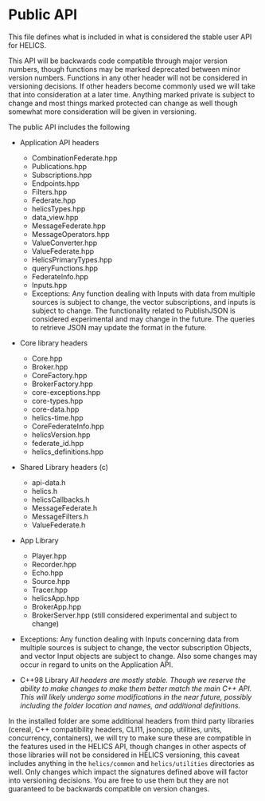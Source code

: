 # Public API

This file defines what is included in what is considered the stable user API for HELICS.

This API will be backwards code compatible through major version numbers, though functions may be marked deprecated between minor version numbers.  Functions in any other header will not be considered in versioning decisions.  If other headers become commonly used we will take that into consideration at a later time.  Anything marked private is subject to change and most things marked protected can change as well though somewhat more consideration will be given in versioning.

The public API includes the following
* Application API headers
  * CombinationFederate.hpp
  * Publications.hpp
  * Subscriptions.hpp
  * Endpoints.hpp
  * Filters.hpp
  * Federate.hpp
  * helicsTypes.hpp
  * data_view.hpp
  * MessageFederate.hpp
  * MessageOperators.hpp
  * ValueConverter.hpp
  * ValueFederate.hpp
  * HelicsPrimaryTypes.hpp
  * queryFunctions.hpp
  * FederateInfo.hpp
  * Inputs.hpp
  * Exceptions:  Any function dealing with Inputs with data from multiple sources is subject to change,  the vector subscriptions, and inputs is subject to change.  The functionality related to PublishJSON is considered experimental and may change in the future.  The queries to retrieve JSON may update the format in the future.  

* Core library headers
  * Core.hpp
  * Broker.hpp
  * CoreFactory.hpp
  * BrokerFactory.hpp
  * core-exceptions.hpp
  * core-types.hpp
  * core-data.hpp
  * helics-time.hpp
  * CoreFederateInfo.hpp
  * helicsVersion.hpp
  * federate_id.hpp
  * helics_definitions.hpp


* Shared Library headers (c)
  * api-data.h
  * helics.h
  * helicsCallbacks.h
  * MessageFederate.h
  * MessageFilters.h
  * ValueFederate.h

* App Library
  * Player.hpp
  * Recorder.hpp
  * Echo.hpp
  * Source.hpp
  * Tracer.hpp
  * helicsApp.hpp
  * BrokerApp.hpp
  * BrokerServer.hpp (still considered experimental and subject to change)

 * Exceptions:  Any function dealing with Inputs concerning data from multiple sources is subject to change,  the vector subscription Objects, and vector Input objects are subject to change. Also some changes may occur in regard to units on the Application API.  


  * C++98 Library *All headers are mostly stable.  Though we reserve the ability to make changes to make them better match the main C++ API.  This will likely undergo some modifications in the near future, possibly including the folder location and names, and additional definitions.*

In the installed folder are some additional headers from third party libraries (cereal, C++ compatibility headers, CLI11, jsoncpp, utilities, units, concurrency, containers), we will try to make sure these are compatible in the features used in the HELICS API,  though changes in other aspects of those libraries will not be considered in HELICS versioning, this caveat includes anything in the `helics/common` and `helics/utilities` directories as well.  Only changes which impact the signatures defined above will factor into versioning decisions.  You are free to use them but they are not guaranteed to be backwards compatible on version changes.
